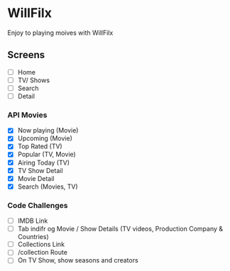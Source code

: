 # WillFilx

Enjoy to playing moives with WillFilx

## Screens

- [ ] Home
- [ ] TV/ Shows
- [ ] Search
- [ ] Detail

### API Movies

- [x] Now playing (Movie)
- [x] Upcoming (Movie)
- [x] Top Rated (TV)
- [x] Popular (TV, Movie)
- [x] Airing Today (TV)
- [x] TV Show Detail
- [x] Movie Detail
- [x] Search (Movies, TV)

### Code Challenges

- [ ] IMDB Link
- [ ] Tab indifr og Movie / Show Details (TV videos, Production Company & Countries)
- [ ] Collections Link
- [ ] /collection Route
- [ ] On TV Show, show seasons and creators
